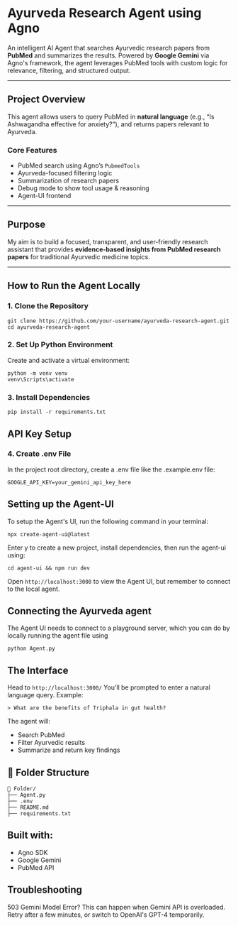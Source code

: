 # Ayurveda Research Agent using Agno

An intelligent AI Agent that searches Ayurvedic research papers from **PubMed** and summarizes the results. Powered by **Google Gemini** via Agno's framework, the agent leverages PubMed tools with custom logic for relevance, filtering, and structured output.

---

## Project Overview

This agent allows users to query PubMed in **natural language** (e.g., “Is Ashwagandha effective for anxiety?”), and returns papers relevant to Ayurveda.

### Core Features

- PubMed search using Agno’s `PubmedTools`
- Ayurveda-focused filtering logic
- Summarization of research papers
- Debug mode to show tool usage & reasoning
- Agent-UI frontend

---

## Purpose

My aim is to build a focused, transparent, and user-friendly research assistant that provides **evidence-based insights from PubMed research papers** for traditional Ayurvedic medicine topics.

---

## How to Run the Agent Locally

### 1. Clone the Repository

```
git clone https://github.com/your-username/ayurveda-research-agent.git
cd ayurveda-research-agent
```
### 2. Set Up Python Environment
Create and activate a virtual environment:
```
python -m venv venv
venv\Scripts\activate
```
### 3. Install Dependencies
```
pip install -r requirements.txt
```
## API Key Setup
### 4. Create .env File
In the project root directory, create a .env file like the .example.env file:
```
GOOGLE_API_KEY=your_gemini_api_key_here
```

## Setting up the Agent-UI
To setup the Agent's UI, run the following command in your terminal:
```
npx create-agent-ui@latest
```
Enter y to create a new project, install dependencies, then run the agent-ui using:
```
cd agent-ui && npm run dev
```
Open `http://localhost:3000` to view the Agent UI, but remember to connect to the local agent.
## Connecting the Ayurveda agent
The Agent UI needs to connect to a playground server, which you can do by locally running the agent file using
```
python Agent.py
```
## The Interface
Head to `http://localhost:3000/`
You’ll be prompted to enter a natural language query.
Example:
```
> What are the benefits of Triphala in gut health?
```
The agent will:
* Search PubMed
* Filter Ayurvedic results
* Summarize and return key findings

## 📂 Folder Structure
```
📂 Folder/
├── Agent.py              
├── .env                 
├── README.md            
├── requirements.txt      
```
## Built with:
* Agno SDK
* Google Gemini
* PubMed API

## Troubleshooting
503 Gemini Model Error?
This can happen when Gemini API is overloaded. Retry after a few minutes, or switch to OpenAI's GPT-4 temporarily.
